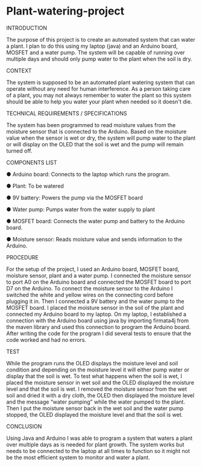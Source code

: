 # Plant-watering-project

INTRODUCTION

The purpose of this project is to create an automated system that can water a plant. I plan to do
this using my laptop (java) and an Arduino board, MOSFET and a water pump. The system will
be capable of running over multiple days and should only pump water to the plant when the soil
is dry.

CONTEXT

The system is supposed to be an automated plant watering system that can operate without any
need for human interference. As a person taking care of a plant, you may not always remember
to water the plant so this system should be able to help you water your plant when needed so it
doesn't die.

TECHNICAL REQUIREMENTS / SPECIFICATIONS

The system has been programmed to read moisture values from the moisture sensor that is
connected to the Arduino. Based on the moisture value when the sensor is wet or dry, the
system will pump water to the plant or will display on the OLED that the soil is wet and the pump
will remain turned off.

COMPONENTS LIST

● Arduino board: Connects to the laptop which runs the program.

● Plant: To be watered

● 9V battery: Powers the pump via the MOSFET board

● Water pump: Pumps water from the water supply to plant

● MOSFET board: Connects the water pump and battery to the Arduino board.

● Moisture sensor: Reads moisture value and sends information to the Arduino.

PROCEDURE

For the setup of the project, I used an Arduino board, MOSFET board, moisture sensor, plant
and a water pump. I connected the moisture sensor to port A0 on the Arduino board and
connected the MOSFET board to port D7 on the Arduino. To connect the moisture sensor to the
Arduino I switched the white and yellow wires on the connecting cord before plugging it in. Then
I connected a 9V battery and the water pump to the MOSFET board. I placed the moisture
sensor in the soil of the plant and connected my Arduino board to my laptop. On my laptop, I
established a connection with the Arduino board using java by importing firmata4j from the
maven library and used this connection to program the Arduino board. After writing the code for
the program I did several tests to ensure that the code worked and had no errors.

TEST

While the program runs the OLED displays the moisture level and soil condition and depending
on the moisture level it will either pump water or display that the soil is wet. To test what
happens when the soil is wet, I placed the moisture sensor in wet soil and the OLED displayed
the moisture level and that the soil is wet. I removed the moisture sensor from the wet soil and
dried it with a dry cloth, the OLED then displayed the moisture level and the message “water
pumping” while the water pumped to the plant. Then I put the moisture sensor back in the wet
soil and the water pump stopped, the OLED displayed the moisture level and that the soil is wet.

CONCLUSION

Using Java and Arduino I was able to program a system that waters a plant over multiple days
as is needed for plant growth. The system works but needs to be connected to the laptop at all
times to function so it might not be the most efficient system to monitor and water a plant.
